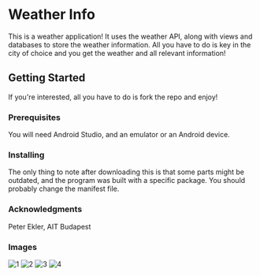 # Weather Info

This is a weather application! It uses the weather API, along with views and databases to store the weather information. All you have to do is key in the city of choice and you get the weather and all relevant information!

## Getting Started

If you're interested, all you have to do is fork the repo and enjoy!

### Prerequisites

You will need Android Studio, and an emulator or an Android device.

### Installing

The only thing to note after downloading this is that some parts might be outdated, and the program was built with a specific package. You should probably change the manifest file.

### Acknowledgments

Peter Ekler, AIT Budapest

### Images

![1](https://user-images.githubusercontent.com/25356323/42201135-598124a2-7e4b-11e8-810f-9e710719e001.png)
![2](https://user-images.githubusercontent.com/25356323/42201136-599a2f2e-7e4b-11e8-9e10-b030fc07c6d7.png)
![3](https://user-images.githubusercontent.com/25356323/42201137-59b5543e-7e4b-11e8-9eb0-a4a71ee2aded.png)
![4](https://user-images.githubusercontent.com/25356323/42201138-59cb248a-7e4b-11e8-9b57-5b562eff19ae.png)
